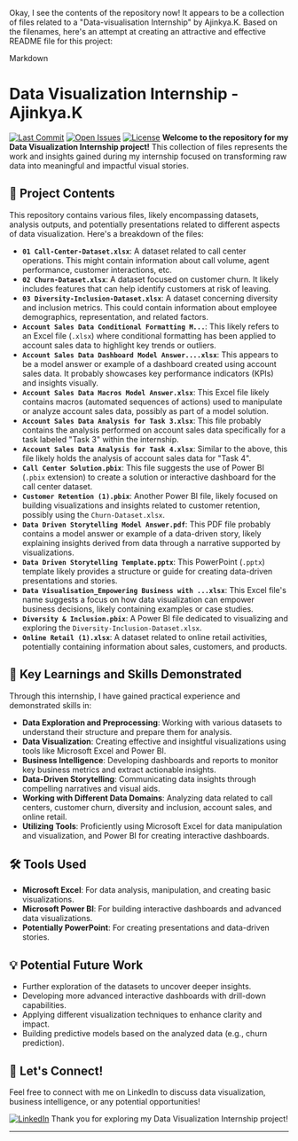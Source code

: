 Okay, I see the contents of the repository now! It appears to be a collection of files related to a "Data-visualisation Internship" by Ajinkya.K. Based on the filenames, here's an attempt at creating an attractive and effective README file for this project:

Markdown

# Data Visualization Internship - Ajinkya.K

[![Last Commit](https://img.shields.io/github/last-commit/Aj22122003/Data-visualtisation_Internship_Ajinkya.K)](https://github.com/Aj22122003/Data-visualtisation_Internship_Ajinkya.K/commits/main)
[![Open Issues](https://img.shields.io/github/issues/Aj22122003/Data-visualtisation_Internship_Ajinkya.K)](https://github.com/Aj22122003/Data-visualtisation_Internship_Ajinkya.K/issues)
[![License](https://img.shields.io/github/license/Aj22122003/Data-visualtisation_Internship_Ajinkya.K?style=plastic)](https://github.com/Aj22122003/Data-visualtisation_Internship_Ajinkya.K/blob/main/LICENSE) **Welcome to the repository for my Data Visualization Internship project!** This collection of files represents the work and insights gained during my internship focused on transforming raw data into meaningful and impactful visual stories.

## 📂 Project Contents

This repository contains various files, likely encompassing datasets, analysis outputs, and potentially presentations related to different aspects of data visualization. Here's a breakdown of the files:

* **`01 Call-Center-Dataset.xlsx`**: A dataset related to call center operations. This might contain information about call volume, agent performance, customer interactions, etc.
* **`02 Churn-Dataset.xlsx`**: A dataset focused on customer churn. It likely includes features that can help identify customers at risk of leaving.
* **`03 Diversity-Inclusion-Dataset.xlsx`**: A dataset concerning diversity and inclusion metrics. This could contain information about employee demographics, representation, and related factors.
* **`Account Sales Data Conditional Formatting M...`**: This likely refers to an Excel file (`.xlsx`) where conditional formatting has been applied to account sales data to highlight key trends or outliers.
* **`Account Sales Data Dashboard Model Answer....xlsx`**: This appears to be a model answer or example of a dashboard created using account sales data. It probably showcases key performance indicators (KPIs) and insights visually.
* **`Account Sales Data Macros Model Answer.xlsx`**: This Excel file likely contains macros (automated sequences of actions) used to manipulate or analyze account sales data, possibly as part of a model solution.
* **`Account Sales Data Analysis for Task 3.xlsx`**: This file probably contains the analysis performed on account sales data specifically for a task labeled "Task 3" within the internship.
* **`Account Sales Data Analysis for Task 4.xlsx`**: Similar to the above, this file likely holds the analysis of account sales data for "Task 4".
* **`Call Center Solution.pbix`**: This file suggests the use of Power BI (`.pbix` extension) to create a solution or interactive dashboard for the call center dataset.
* **`Customer Retention (1).pbix`**: Another Power BI file, likely focused on building visualizations and insights related to customer retention, possibly using the `Churn-Dataset.xlsx`.
* **`Data Driven Storytelling Model Answer.pdf`**: This PDF file probably contains a model answer or example of a data-driven story, likely explaining insights derived from data through a narrative supported by visualizations.
* **`Data Driven Storytelling Template.pptx`**: This PowerPoint (`.pptx`) template likely provides a structure or guide for creating data-driven presentations and stories.
* **`Data Visualisation_Empowering Business with ...xlsx`**: This Excel file's name suggests a focus on how data visualization can empower business decisions, likely containing examples or case studies.
* **`Diversity & Inclusion.pbix`**: A Power BI file dedicated to visualizing and exploring the `Diversity-Inclusion-Dataset.xlsx`.
* **`Online Retail (1).xlsx`**: A dataset related to online retail activities, potentially containing information about sales, customers, and products.

## 🚀 Key Learnings and Skills Demonstrated

Through this internship, I have gained practical experience and demonstrated skills in:

* **Data Exploration and Preprocessing**: Working with various datasets to understand their structure and prepare them for analysis.
* **Data Visualization**: Creating effective and insightful visualizations using tools like Microsoft Excel and Power BI.
* **Business Intelligence**: Developing dashboards and reports to monitor key business metrics and extract actionable insights.
* **Data-Driven Storytelling**: Communicating data insights through compelling narratives and visual aids.
* **Working with Different Data Domains**: Analyzing data related to call centers, customer churn, diversity and inclusion, account sales, and online retail.
* **Utilizing Tools**: Proficiently using Microsoft Excel for data manipulation and visualization, and Power BI for creating interactive dashboards.

## 🛠️ Tools Used

* **Microsoft Excel**: For data analysis, manipulation, and creating basic visualizations.
* **Microsoft Power BI**: For building interactive dashboards and advanced data visualizations.
* **Potentially PowerPoint**: For creating presentations and data-driven stories.

## 💡 Potential Future Work

* Further exploration of the datasets to uncover deeper insights.
* Developing more advanced interactive dashboards with drill-down capabilities.
* Applying different visualization techniques to enhance clarity and impact.
* Building predictive models based on the analyzed data (e.g., churn prediction).

## 🤝 Let's Connect!

Feel free to connect with me on LinkedIn to discuss data visualization, business intelligence, or any potential opportunities!

[![LinkedIn](https://img.shields.io/badge/LinkedIn-Profile-blue?style=flat-square&logo=linkedin)](https://www.linkedin.com/in/ajinkya-kutarmare-107540258?utm_source=share&utm_campaign=share_via&utm_content=profile&utm_medium=android_app) Thank you for exploring my Data Visualization Internship project!

---
